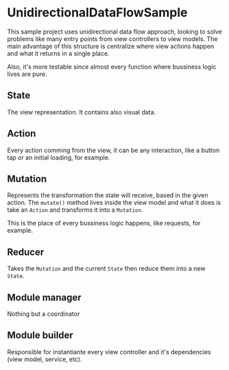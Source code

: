# UnidirectionalDataFlowSample

This sample project uses unidirectional data flow approach, looking to solve problems like many entry points from view controllers to view models.
The main advantage of this structure is centralize where view actions happen and what it returns in a single place.

Also, it's more testable since almost every function where bussiness logic lives are pure.

## State

The view representation. It contains also visual data.

## Action

Every action comming from the view, it can be any interaction, like a button tap or an initial loading, for example.

## Mutation

Represents the transformation the state will receive, based in the given action.
The `mutate()` method lives inside the view model and what it does is take an `Action` and transforms it into a `Mutation`.

This is the place of every bussiness logic happens, like requests, for example.

## Reducer

Takes the `Mutation` and the current `State` then reduce them into a new `State`.

## Module manager

Nothing but a coordinator

## Module builder

Responsible for instantiante  every view controller and it's dependencies (view model, service, etc).
